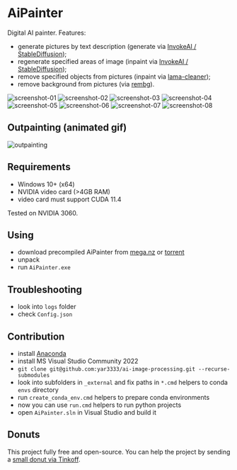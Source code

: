 # AiPainter

Digital AI painter. Features:
 
 * generate pictures by text description (generate via [InvokeAI / StableDiffusion](https://github.com/invoke-ai/InvokeAI));
 * regenerate specified areas of image (inpaint via [InvokeAI / StableDiffusion](https://github.com/invoke-ai/InvokeAI));
 * remove specified objects from pictures (inpaint via [lama-cleaner](https://github.com/Sanster/lama-cleaner));
 * remove background from pictures (via [rembg](https://github.com/danielgatis/rembg)).

![screenshot-01](screenshots/screenshot-01.jpg)
![screenshot-02](screenshots/screenshot-02.jpg)
![screenshot-03](screenshots/screenshot-03.jpg)
![screenshot-04](screenshots/screenshot-04.jpg)
![screenshot-05](screenshots/screenshot-05.jpg)
![screenshot-06](screenshots/screenshot-06.jpg)
![screenshot-07](screenshots/screenshot-07.jpg)
![screenshot-08](screenshots/screenshot-08.jpg)


## Outpainting (animated gif)

![outpainting](screenshots/outpainting.gif)


## Requirements

 * Windows 10+ (x64)
 * NVIDIA video card (>4GB RAM)
 * video card must support CUDA 11.4

Tested on NVIDIA 3060.
 

## Using

 * download precompiled AiPainter from [mega.nz](https://mega.nz/file/991QnQZZ#zC9Mi3rErTUkuKowlHq0qiNMwvzjgG-JRAVX16O8IlY) or [torrent](magnet:?xt=urn:btih:f1215a6cbad6d571a38b90a36a6e507b5d654f94&dn=AiPainter-1.1.1)
 * unpack
 * run `AiPainter.exe`


## Troubleshooting

 * look into `logs` folder
 * check `Config.json`


## Contribution

 * install [Anaconda](https://docs.anaconda.com/anaconda/install/windows/)
 * install MS Visual Studio Community 2022
 * `git clone git@github.com:yar3333/ai-image-processing.git --recurse-submodules`
 * look into subfolders in `_external` and fix paths in `*.cmd` helpers to conda `envs` directory
 * run `create_conda_env.cmd` helpers to prepare conda environments
 * now you can use `run.cmd` helpers to run python projects
 * open `AiPainter.sln` in Visual Studio and build it


## Donuts

 This project fully free and open-source. You can help the project by sending a [small donut via Tinkoff](https://www.tinkoff.ru/cf/1P754cLgSiB).
